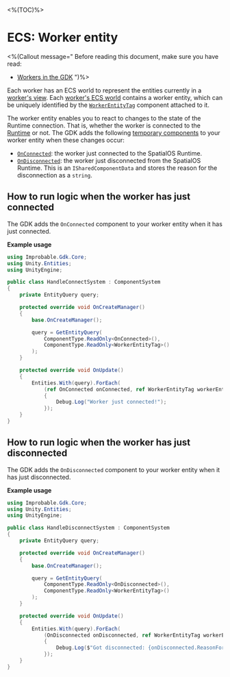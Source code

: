 <%(TOC)%>

# ECS: Worker entity

<%(Callout message="
Before reading this document, make sure you have read:

* [Workers in the GDK]({{urlRoot}}/reference/concepts/worker)
")%>

Each worker has an ECS world to represent the entities currently in a [worker's view]({{urlRoot}}/reference/glossary#worker-s-view). Each [worker's ECS world]({{urlRoot}}/reference/concepts/worker#workers-and-ecs-worlds) contains a worker entity, which can be uniquely identified by the [`WorkerEntityTag`]({{urlRoot}}/api/core/worker-entity-tag) component attached to it.

The worker entity enables you to react to changes to the state of the Runtime connection. That is, whether the worker is connected to the [Runtime]({{urlRoot}}/reference/glossary#spatialos-runtime) or not. The GDK adds the following [temporary components]({{urlRoot}}/reference/workflows/ecs/temporary-components) to your worker entity when these changes occur:

* [`OnConnected`]({{urlRoot}}/api/core/on-connected): the worker just connected to the SpatialOS Runtime.
* [`OnDisconnected`]({{urlRoot}}/api/core/on-disconnected): the worker just disconnected from the SpatialOS Runtime. This is an `ISharedComponentData` and stores the reason for the disconnection as a `string`.

## How to run logic when the worker has just connected

The GDK adds the `OnConnected` component to your worker entity when it has just connected.

**Example usage**

```csharp
using Improbable.Gdk.Core;
using Unity.Entities;
using UnityEngine;

public class HandleConnectSystem : ComponentSystem
{
    private EntityQuery query;

    protected override void OnCreateManager()
    {
        base.OnCreateManager();

        query = GetEntityQuery(
            ComponentType.ReadOnly<OnConnected>(),
            ComponentType.ReadOnly<WorkerEntityTag>()
        );
    }

    protected override void OnUpdate()
    {
        Entities.With(query).ForEach(
            (ref OnConnected onConnected, ref WorkerEntityTag workerEntityTag) =>
            {
                Debug.Log("Worker just connected!");
            });
    }
}
```

## How to run logic when the worker has just disconnected

The GDK adds the `OnDisconnected` component to your worker entity when it has just disconnected.

**Example usage**

```csharp
using Improbable.Gdk.Core;
using Unity.Entities;
using UnityEngine;

public class HandleDisconnectSystem : ComponentSystem
{
    private EntityQuery query;

    protected override void OnCreateManager()
    {
        base.OnCreateManager();

        query = GetEntityQuery(
            ComponentType.ReadOnly<OnDisconnected>(),
            ComponentType.ReadOnly<WorkerEntityTag>()
        );
    }

    protected override void OnUpdate()
    {
        Entities.With(query).ForEach(
            (OnDisconnected onDisconnected, ref WorkerEntityTag workerEntityTag) =>
            {
                Debug.Log($"Got disconnected: {onDisconnected.ReasonForDisconnect}");
            });
    }
}
```
